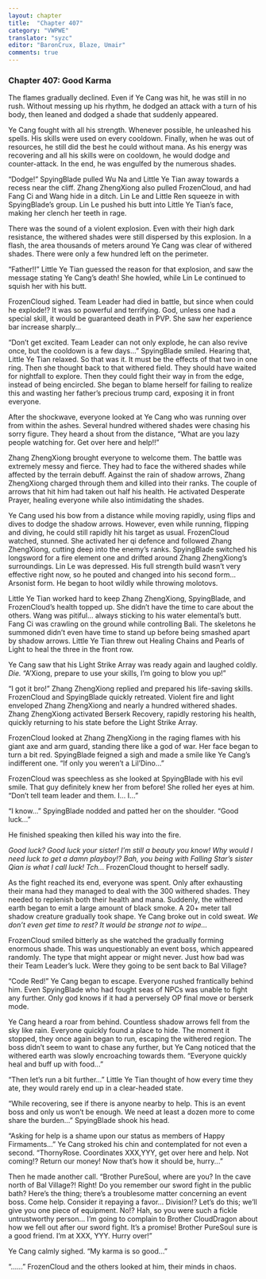 ```yaml
---
layout: chapter
title:  "Chapter 407"
category: "VWPWE"
translator: "syzc"
editor: "BaronCrux, Blaze, Umair"
comments: true
---
```


### Chapter 407: Good Karma

The flames gradually declined. Even if Ye Cang was hit, he was still in no rush. Without messing up his rhythm, he dodged an attack with a turn of his body, then leaned and dodged a shade that suddenly appeared.

Ye Cang fought with all his strength. Whenever possible, he unleashed his spells. His skills were used on every cooldown. Finally, when he was out of resources, he still did the best he could without mana. As his energy was recovering and all his skills were on cooldown, he would dodge and counter-attack. In the end, he was engulfed by the numerous shades.

“Dodge!” SpyingBlade pulled Wu Na and Little Ye Tian away towards a recess near the cliff. Zhang ZhengXiong also pulled FrozenCloud, and had Fang Ci and Wang hide in a ditch. Lin Le and Little Ren squeeze in with SpyingBlade’s group. Lin Le pushed his butt into Little Ye Tian’s face, making her clench her teeth in rage.

There was the sound of a violent explosion. Even with their high dark resistance, the withered shades were still dispersed by this explosion. In a flash, the area thousands of meters around Ye Cang was clear of withered shades. There were only a few hundred left on the perimeter.

“Father!!” Little Ye Tian guessed the reason for that explosion, and saw the message stating Ye Cang’s death! She howled, while Lin Le continued to squish her with his butt.

FrozenCloud sighed. Team Leader had died in battle, but since when could he explode!? It was so powerful and terrifying. God, unless one had a special skill, it would be guaranteed death in PVP. She saw her experience bar increase sharply...

“Don’t get excited. Team Leader can not only explode, he can also revive once, but the cooldown is a few days...” SpyingBlade smiled. Hearing that, Little Ye Tian relaxed. So that was it. It must be the effects of that two in one ring. Then she thought back to that withered field. They should have waited for nightfall to explore. Then they could fight their way in from the edge, instead of being encircled. She began to blame herself for failing to realize this and wasting her father’s precious trump card, exposing it in front everyone.

After the shockwave, everyone looked at Ye Cang who was running over from within the ashes. Several hundred withered shades were chasing his sorry figure. They heard a shout from the distance, “What are you lazy people watching for. Get over here and help!!”

Zhang ZhengXiong brought everyone to welcome them. The battle was extremely messy and fierce. They had to face the withered shades while affected by the terrain debuff. Against the rain of shadow arrows, Zhang ZhengXiong charged through them and killed into their ranks. The couple of arrows that hit him had taken out half his health. He activated Desperate Prayer, healing everyone while also intimidating the shades.

Ye Cang used his bow from a distance while moving rapidly, using flips and dives to dodge the shadow arrows. However, even while running, flipping and diving, he could still rapidly hit his target as usual. FrozenCloud watched, stunned. She activated her qi defence and followed Zhang ZhengXiong, cutting deep into the enemy’s ranks. SpyingBlade switched his longsword for a fire element one and drifted around Zhang ZhengXiong’s surroundings. Lin Le was depressed. His full strength build wasn’t very effective right now, so he pouted and changed into his second form… Arsonist form. He began to hoot wildly while throwing molotovs.

Little Ye Tian worked hard to keep Zhang ZhengXiong, SpyingBlade, and FrozenCloud’s health topped up. She didn’t have the time to care about the others. Wang was pitiful… always sticking to his water elemental’s butt. Fang Ci was crawling on the ground while controlling Bali. The skeletons he summoned didn’t even have time to stand up before being smashed apart by shadow arrows. Little Ye Tian threw out Healing Chains and Pearls of Light to heal the three in the front row.

Ye Cang saw that his Light Strike Array was ready again and laughed coldly. *Die.* “A’Xiong, prepare to use your skills, I’m going to blow you up!”

“I got it bro!” Zhang ZhengXiong replied and prepared his life-saving skills. FrozenCloud and SpyingBlade quickly retreated. Violent fire and light enveloped Zhang ZhengXiong and nearly a hundred withered shades. Zhang ZhengXiong activated Berserk Recovery, rapidly restoring his health, quickly returning to his state before the Light Strike Array. 

FrozenCloud looked at Zhang ZhengXiong in the raging flames with his giant axe and arm guard, standing there like a god of war. Her face began to turn a bit red. SpyingBlade feigned a sigh and made a smile like Ye Cang’s indifferent one. “If only you weren’t a Lil’Dino...”

FrozenCloud was speechless as she looked at SpyingBlade with his evil smile. That guy definitely knew her from before! She rolled her eyes at him. “Don’t tell team leader and them. I… I...” 

“I know...” SpyingBlade nodded and patted her on the shoulder. “Good luck...”

He finished speaking then killed his way into the fire.

*Good luck? Good luck your sister! I’m still a beauty you know! Why would I need luck to get a damn playboy!? Bah, you being with Falling Star’s sister Qian is what I call luck! Tch...* FrozenCloud thought to herself sadly.

As the fight reached its end, everyone was spent. Only after exhausting their mana had they managed to deal with the 300 withered shades. They needed to replenish both their health and mana. Suddenly, the withered earth began to emit a large amount of black smoke. A 20+ meter tall shadow creature gradually took shape. Ye Cang broke out in cold sweat. *We don’t even get time to rest? It would be strange not to wipe...*

FrozenCloud smiled bitterly as she watched the gradually forming enormous shade. This was unquestionably an event boss, which appeared randomly. The type that might appear or might never. Just how bad was their Team Leader’s luck. Were they going to be sent back to Bal Village?

“Code Red!” Ye Cang began to escape. Everyone rushed frantically behind him. Even SpyingBlade who had fought seas of NPCs was unable to fight any further. Only god knows if it had a perversely OP final move or berserk mode.

Ye Cang heard a roar from behind. Countless shadow arrows fell from the sky like rain. Everyone quickly found a place to hide. The moment it stopped, they once again began to run, escaping the withered region. The boss didn’t seem to want to chase any further, but Ye Cang noticed that the withered earth was slowly encroaching towards them. “Everyone quickly heal and buff up with food...”

“Then let’s run a bit further...” Little Ye Tian thought of how every time they ate, they would rarely end up in a clear-headed state.

“While recovering, see if there is anyone nearby to help. This is an event boss and only us won’t be enough. We need at least a dozen more to come share the burden...” SpyingBlade shook his head.

“Asking for help is a shame upon our status as members of Happy Firmaments...” Ye Cang stroked his chin and contemplated for not even a second. “ThornyRose. Coordinates XXX,YYY, get over here and help. Not coming!? Return our money! Now that’s how it should be, hurry...”

Then he made another call. “Brother PureSoul, where are you? In the cave north of Bal Village?! Right! Do you remember our sword fight in the public bath? Here’s the thing; there’s a troublesome matter concerning an event boss. Come help. Consider it repaying a favor… Division!? Let’s do this; we’ll give you one piece of equipment. No!? Hah, so you were such a fickle untrustworthy person… I’m going to complain to Brother CloudDragon about how we fell out after our sword fight. It’s a promise! Brother PureSoul sure is a good friend. I’m at XXX, YYY. Hurry over!”

Ye Cang calmly sighed. “My karma is so good...”

“......” FrozenCloud and the others looked at him, their minds in chaos.
